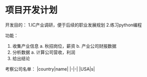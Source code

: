 # 项目开发计划

开发目的：
1.IC产业调研，便于后续的职业发展规划
2.练习python编程

功能：
1. 收集产业信息
   a. 秋招岗位，薪资
   b. 产业公司财报数据
2. 分析数据
   a. 计算公司营收，利润
3. 给出结论

考察公司名单：
|country|name|
|-|-|
|USA|s|





